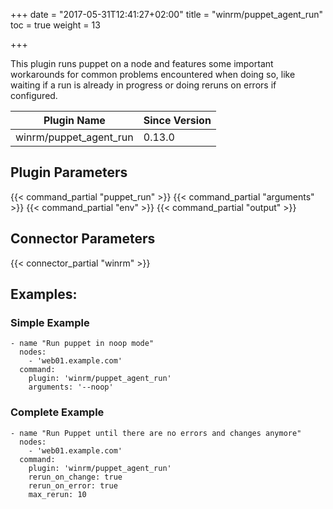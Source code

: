 +++
date = "2017-05-31T12:41:27+02:00"
title = "winrm/puppet_agent_run"
toc = true
weight = 13

+++

This plugin runs puppet on a node and features some important workarounds for common
problems encountered when doing so, like waiting if a run is already in progress or
doing reruns on errors if configured. 

| Plugin Name            | Since Version |
|------------------------|---------------|
| winrm/puppet_agent_run | 0.13.0        |

## Plugin Parameters

{{< command_partial "puppet_run" >}}
{{< command_partial "arguments" >}}
{{< command_partial "env" >}}
{{< command_partial "output" >}}

## Connector Parameters

{{< connector_partial "winrm" >}}

## Examples:

### Simple Example

    - name "Run puppet in noop mode"
      nodes:
        - 'web01.example.com'
      command:
        plugin: 'winrm/puppet_agent_run'
        arguments: '--noop'

### Complete Example

    - name "Run Puppet until there are no errors and changes anymore"
      nodes:
        - 'web01.example.com'
      command:
        plugin: 'winrm/puppet_agent_run'
        rerun_on_change: true
        rerun_on_error: true
        max_rerun: 10

